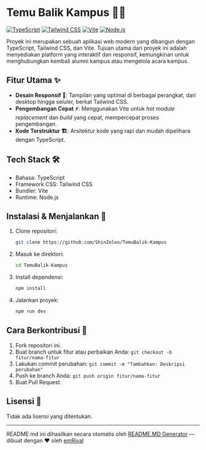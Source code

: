 # Temu Balik Kampus 🧑‍🎓

[![TypeScript](https://img.shields.io/badge/TypeScript-3178C6?style=for-the-badge&logo=typescript&logoColor=white "TypeScript")](https://www.typescriptlang.org/)
[![Tailwind CSS](https://img.shields.io/badge/Tailwind_CSS-38B2AC?style=for-the-badge&logo=tailwind-css&logoColor=white "Tailwind CSS")](https://tailwindcss.com/)
[![Vite](https://img.shields.io/badge/Vite-B73BFE?style=for-the-badge&logo=vite&logoColor=FFBA5F "Vite")](https://vitejs.dev/)
[![Node.js](https://img.shields.io/badge/Node.js-43853D?style=for-the-badge&logo=node.js&logoColor=white "Node.js")](https://nodejs.org/)

Proyek ini merupakan sebuah aplikasi web modern yang dibangun dengan TypeScript, Tailwind CSS, dan Vite. Tujuan utama dari proyek ini adalah menyediakan platform yang interaktif dan responsif, kemungkinan untuk menghubungkan kembali alumni kampus atau mengelola acara kampus.

## Fitur Utama ✨

*   **Desain Responsif 📱**: Tampilan yang optimal di berbagai perangkat, dari desktop hingga seluler, berkat Tailwind CSS.
*   **Pengembangan Cepat ⚡**: Menggunakan Vite untuk _hot module replacement_ dan _build_ yang cepat, mempercepat proses pengembangan.
*   **Kode Terstruktur 🏗️**: Arsitektur kode yang rapi dan mudah dipelihara dengan TypeScript.

## Tech Stack 🛠️

*   Bahasa: TypeScript
*   Framework CSS: Tailwind CSS
*   Bundler: Vite
*   Runtime: Node.js

## Instalasi & Menjalankan 🚀

1.  Clone repositori:

    ```bash
    git clone https://github.com/ShinZeleo/TemuBalik-Kampus
    ```

2.  Masuk ke direktori:

    ```bash
    cd TemuBalik-Kampus
    ```

3.  Install dependensi:

    ```bash
    npm install
    ```

4.  Jalankan proyek:

    ```bash
    npm run dev
    ```

## Cara Berkontribusi 🤝

1.  Fork repositori ini.
2.  Buat branch untuk fitur atau perbaikan Anda: `git checkout -b fitur/nama-fitur`
3.  Lakukan commit perubahan: `git commit -m "Tambahkan: Deskripsi perubahan"`
4.  Push ke branch Anda: `git push origin fitur/nama-fitur`
5.  Buat Pull Request.

## Lisensi 📄

Tidak ada lisensi yang ditentukan.


---
README.md ini dihasilkan secara otomatis oleh [README.MD Generator](https://github.com/emRival) — dibuat dengan ❤️ oleh [emRival](https://github.com/emRival)
